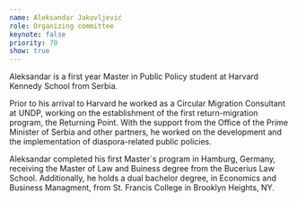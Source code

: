 ```yaml
---
name: Aleksandar Jakovljević
role: Organizing committee
keynote: false
priority: 70
show: true
---
```


Aleksandar is a first year Master in Public Policy student at Harvard Kennedy School from Serbia.

Prior to his arrival to Harvard he worked as a Circular Migration Consultant at UNDP, working on the establishment of the first return-migration program, the Returning Point. With the support from the Office of the Prime Minister of Serbia and other partners, he worked on the development and the implementation of diaspora-related public policies.

Aleksandar completed his first Master`s program in Hamburg, Germany, receiving the Master of Law and Buiness degree from the Bucerius Law School. Additionally, he holds a dual bachelor degree, in Economics and Business Managment, from St. Francis College in Brooklyn Heights, NY.
